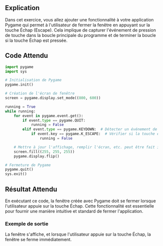 ## Explication

Dans cet exercice, vous allez ajouter une fonctionnalité à votre application Pygame qui permet à l'utilisateur de fermer la fenêtre en appuyant sur la touche Échap (Escape). Cela implique de capturer l'événement de pression de touche dans la boucle principale du programme et de terminer la boucle si la touche Échap est pressée.

## Code Attendu

```python
import pygame
import sys

# Initialisation de Pygame
pygame.init()

# Création de l'écran de fenêtre
screen = pygame.display.set_mode((800, 600))

running = True
while running:
    for event in pygame.event.get():
        if event.type == pygame.QUIT:
            running = False
        elif event.type == pygame.KEYDOWN:  # Détecter un événement de touche pressée
            if event.key == pygame.K_ESCAPE:  # Vérifier si la touche est Échap
                running = False

    # Mettre à jour l'affichage, remplir l'écran, etc. peut être fait ici
    screen.fill((255, 255, 255))
    pygame.display.flip()

# Fermeture de Pygame
pygame.quit()
sys.exit()
```

## Résultat Attendu

En exécutant ce code, la fenêtre créée avec Pygame doit se fermer lorsque l'utilisateur appuie sur la touche Échap. Cette fonctionnalité est essentielle pour fournir une manière intuitive et standard de fermer l'application.

### Exemple de sortie

La fenêtre s'affiche, et lorsque l'utilisateur appuie sur la touche Échap, la fenêtre se ferme immédiatement.